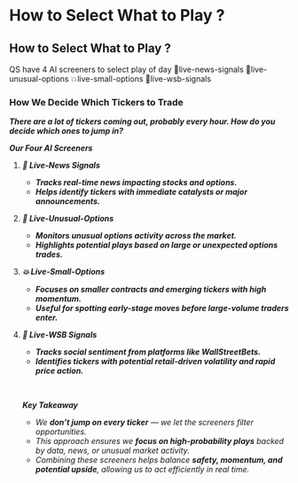 # How to Select What to Play ?

## How to Select What to Play ?

QS have 4 AI screeners to select play of day ⁠📰live-news-signals ⁠🤖live-unusual-options ⁠💥live-small-options ⁠🎲live-wsb-signals

### How We Decide Which Tickers to Trade <a href="#how-we-decide-which-tickers-to-trade" id="how-we-decide-which-tickers-to-trade"></a>

_**There are a lot of tickers coming out, probably every hour. How do you decide which ones to jump in?**_

_**Our Four AI Screeners**_

1. _**📰 Live-News Signals**_
   * _**Tracks real-time news impacting stocks and options.**_
   * _**Helps identify tickers with immediate catalysts or major announcements.**_
2. _**🤖 Live-Unusual-Options**_
   * _**Monitors unusual options activity across the market.**_
   * _**Highlights potential plays based on large or unexpected options trades.**_
3. _**💥 Live-Small-Options**_
   * _**Focuses on smaller contracts and emerging tickers with high momentum.**_
   * _**Useful for spotting early-stage moves before large-volume traders enter.**_
4.  _**🎲 Live-WSB Signals**_

    * _**Tracks social sentiment from platforms like WallStreetBets.**_
    * _**Identifies tickers with potential retail-driven volatility and rapid price action.**_

    ​

    _**Key Takeaway**_

    * _We **don’t jump on every ticker** — we let the screeners filter opportunities._
    * _This approach ensures we **focus on high-probability plays** backed by data, news, or unusual market activity._
    * _Combining these screeners helps balance **safety, momentum, and potential upside**, allowing us to act efficiently in real time._
